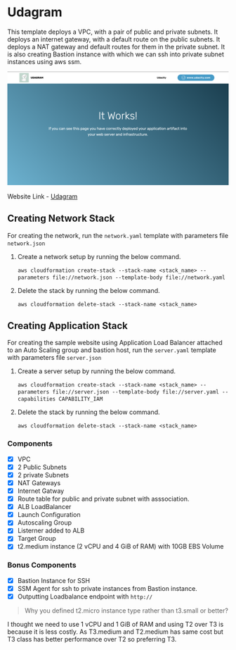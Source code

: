 # Udagram

This template deploys a VPC, with a pair of public and private subnets. It deploys an internet gateway, with a default route on the public subnets. It deploys a NAT gateway and default routes for them in the private subnet. It is also creating Bastion instance with which we can ssh into private subnet instances using aws ssm.

![Sample Application](./udagram.png)

Website Link - [Udagram](http://udagram-1268848586.ap-south-1.elb.amazonaws.com/)

## Creating Network Stack

For creating the network, run the `network.yaml` template with parameters file `network.json`

1. Create a network setup by running the below command.

    ```shell
    aws cloudformation create-stack --stack-name <stack_name> --parameters file://network.json --template-body file://network.yaml
    ```

2. Delete the stack by running the below command.

    ```shell
    aws cloudformation delete-stack --stack-name <stack_name>
    ```

## Creating Application Stack

For creating the sample website using Application Load Balancer attached to an Auto Scaling group and bastion host, run the `server.yaml` template with parameters file `server.json`

1. Create a server setup by running the below command.

    ```shell
    aws cloudformation create-stack --stack-name <stack_name> --parameters file://server.json --template-body file://server.yaml --capabilities CAPABILITY_IAM
    ```

2. Delete the stack by running the below command.

    ```shell
    aws cloudformation delete-stack --stack-name <stack_name>
    ```

### Components

* [x] VPC
* [x] 2 Public Subnets
* [x] 2 private Subnets
* [x] NAT Gateways
* [x] Internet Gatway
* [x] Route table for public and private subnet with asssociation.
* [x] ALB LoadBalancer
* [x] Launch Configuration
* [x] Autoscaling Group
* [x] Listerner added to ALB
* [x] Target Group
* [x] t2.medium instance (2 vCPU and 4 GiB of RAM) with 10GB EBS Volume

### Bonus Components

* [x] Bastion Instance for SSH
* [x] SSM Agent for ssh to private instances from Bastion instance.
* [x] Outputting Loadbalance endpoint with `http://`

> Why you defined t2.micro instance type rather than t3.small or better?

I thought we need to use 1 vCPU and 1 GiB of RAM and using T2 over T3 is because it is less costly. As T3.medium and T2.medium has same cost but T3 class has better performance over T2 so preferring T3.
